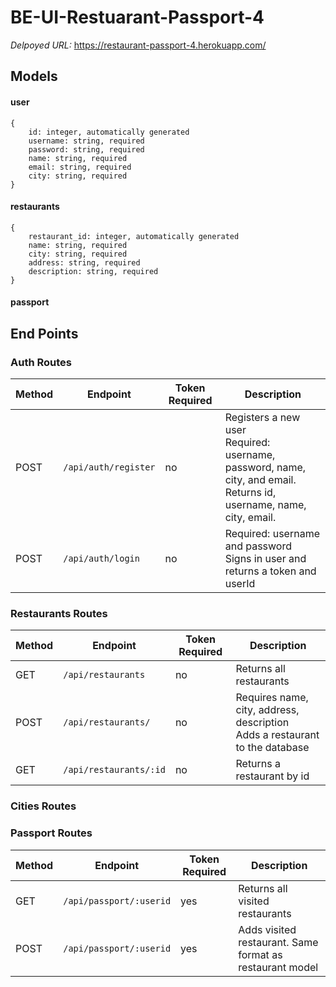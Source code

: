 # BE-UI-Restuarant-Passport-4

_Delpoyed URL:_ https://restaurant-passport-4.herokuapp.com/

## Models

#### user

```
{
    id: integer, automatically generated
    username: string, required
    password: string, required
    name: string, required
    email: string, required
    city: string, required
}
```

#### restaurants

```
{
    restaurant_id: integer, automatically generated
    name: string, required
    city: string, required
    address: string, required
    description: string, required
}
```

#### passport

<!--
```
{
    passport_id: integer, automatically generated
    user_id: integer, required, references id of user
    zipcode: string, optional
    phone_number: string, optional
    websiteURL: string, optional
    my_rating: integer(1-5), optional
    notes: string, optional
    stamped: boolean default(false)
}
``` -->

## End Points

### Auth Routes

| Method | Endpoint             | Token Required | Description                                                                                                                 |
| ------ | -------------------- | -------------- | --------------------------------------------------------------------------------------------------------------------------- |
| POST   | `/api/auth/register` | no             | Registers a new user <br> Required: username, password, name, city, and email. <br>Returns id, username, name, city, email. |
| POST   | `/api/auth/login`    | no             | Required: username and password<br> Signs in user and returns a token and userId                                            |

### Restaurants Routes

| Method | Endpoint               | Token Required | Description                                                                     |
| ------ | ---------------------- | -------------- | ------------------------------------------------------------------------------- |
| GET    | `/api/restaurants`     | no             | Returns all restaurants                                                         |
| POST   | `/api/restaurants/`    | no             | Requires name, city, address, description<br> Adds a restaurant to the database |
| GET    | `/api/restaurants/:id` | no             | Returns a restaurant by id                                                      |

### Cities Routes

<!-- | Method | Endpoint                  | Token Required | Description                                                               |
| ------ | ------------------------- | -------------- | ------------------------------------------------------------------------- |
| GET    | `/cities/:id/restaurants` | yes            | Returns name and id of restaurants in a city by city id (for suggestions) | -->

### Passport Routes

| Method | Endpoint                | Token Required | Description                                              |
| ------ | ----------------------- | -------------- | -------------------------------------------------------- |
| GET    | `/api/passport/:userid` | yes            | Returns all visited restaurants                          |
| POST   | `/api/passport/:userid` | yes            | Adds visited restaurant. Same format as restaurant model |

<!-- | GET    | `/user/:userid/passport/:restaurantid` | yes            | Returns specific visited restaurant |
| PUT    | `/user/:userid/passport/:restaurantid` | yes            | Updates specific visited restaurant |
| DELETE | `/user/:userid/passport/:restaurantid` | yes            | Deletes specific visited restaurant | -->

